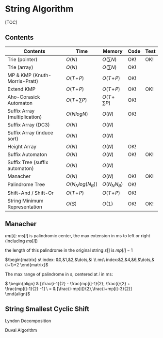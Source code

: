 # String Algorithm



[TOC]



## Contents

| Contents                       | Time              | Memory            | Code | Test |
| ------------------------------ | ----------------- | ----------------- | ---- | ---- |
| Trie (pointer)                 | $O(N)$            | $O(\sum N)$       | OK!  | OK!  |
| Trie (array)                   | $O(N)$            | $O(\sum N)$       | OK!  |      |
| MP & KMP (Knuth-Morris-Pratt)  | $O(T\!+\!P)$      | $O(T\!+\!P)$      | OK!  |      |
| Extend KMP                     | $O(T\!+\!P)$      | $O(T\!+\!P)$      | OK!  | OK!  |
| Aho-Corasick Automaton         | $O(T\!+\!\sum P)$ | $O(T\!+\!\sum P)$ | OK!  |      |
| Suffix Array (multiplication)  | $O(NlogN)$        | $O(N)$            | OK!  |      |
| Suffix Array (DC3)             | $O(N)$            | $O(N)$            |      |      |
| Suffix Array (induce sort)     | $O(N)$            | $O(N)$            |      |      |
| Height Array                   | $O(N)$            | $O(N)$            | OK!  |      |
| Suffix Automaton               | $O(N)$            | $O(N)$            | OK!  | OK!  |
| Suffix Tree (suffix automaton) | $O(N)$            | $O(N)$            |      |      |
| Manacher                       | $O(N)$            | $O(N)$            | OK!  | OK!  |
| Palindrome Tree                | $O(N_N log(N_B))$ | $O(N_N N_B)$      | OK!  |      |
| Shift-And / Shift-Or           | $O(T\!+\!P)$      | $O(T\!+\!P)$      | OK!  |      |
| String Minimum Representation  | $O(S)$            | $O(1)$            | OK!  | OK!  |



## Manacher

$mp[i]$: $ms[i]$ is palindromic center, the max extension in ms to left or right (including $ms[i]$)

the length of this palindrome in the original string $s[]$ is $mp[i]-1$

$\begin{matrix} s\ index: &0,&1,&2,&\dots,&i \\ ms\ index:&2,&4,&6,&\dots,&(i+1)*2 \end{matrix}$

The max range of palindrome in s, centered at $i$ in ms:

$ \begin{align} & [\frac{i-1}{2} - \frac{mp[i]-1}{2}, \frac{i}{2} + \frac{mp[i]-1}{2} -1] \\ = &  [\frac{i-mp[i]}{2},\frac{i+mp[i]-3}{2}] \end{align}$



## String Smallest Cyclic Shift

Lyndon Decomposition

Duval Algorithm